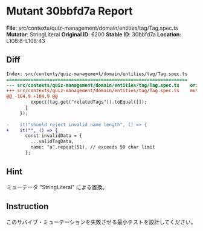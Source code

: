 # Mutant 30bbfd7a Report

**File**: src/contexts/quiz-management/domain/entities/tag/Tag.spec.ts
**Mutator**: StringLiteral
**Original ID**: 6200
**Stable ID**: 30bbfd7a
**Location**: L108:8–L108:43

## Diff

```diff
Index: src/contexts/quiz-management/domain/entities/tag/Tag.spec.ts
===================================================================
--- src/contexts/quiz-management/domain/entities/tag/Tag.spec.ts	original
+++ src/contexts/quiz-management/domain/entities/tag/Tag.spec.ts	mutated #6200
@@ -104,9 +104,9 @@
         expect(tag.get("relatedTags")).toEqual([]);
       }
     });
 
-    it("should reject invalid name length", () => {
+    it("", () => {
       const invalidData = {
         ...validTagData,
         name: "a".repeat(51), // exceeds 50 char limit
       };
```

## Hint

ミューテータ "StringLiteral" による置換。

## Instruction

このサバイブ・ミューテーションを失敗させる最小テストを設計してください。
